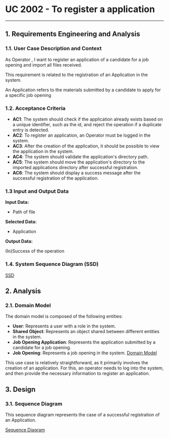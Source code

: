 # UC 2002 -  To register a application

---

## 1. Requirements Engineering and Analysis


### 1.1. User Case Description and Context

As Operator , I want to register an application of a candidate for a job opening and
import all files received.


This requirement is related to the registration of an Application in the system.

An Application refers to the materials submitted by a candidate to apply for a specific job opening

### 1.2. Acceptance Criteria

* **AC1**: The system should check if the application already exists based on a unique identifier, such as the id, and reject the operation if a duplicate entry is detected.
* **AC2**: To register an application, an Operator must be logged in the system.
* **AC3**: After the creation of the application, it should be possible to view the application in the system.
* **AC4**: The system should validate the application's directory path.
* **AC5**: The system should move the application's directory to the imported applications directory after successful registration.
* **AC6**: The system should display a success message after the successful registration of the application.

### 1.3 Input and Output Data

**Input Data:**

* Path of file

**Selected Data:**
* Application

**Output Data:**

(In)Success of the operation

### 1.4. System Sequence Diagram (SSD)

[SSD](2002-system-sequence-diagram.puml)


## 2. Analysis


### 2.1. Domain Model

The domain model is composed of the following entities:

- **User**: Represents a user with a role in the system.
- **Shared Object**: Represents an object shared between different entities in the system.
- **Job Opening Application**: Represents the application submitted by a candidate for a job opening.
- **Job Opening**: Represents a job opening in the system.
[Domain Model](C:\Users\Utilizador\Desktop\sem4pi-23-24-2dh3\final\docs\sprintB\2002\2002-domain-model.puml)


This use case is relatively straightforward, as it primarily involves the creation of an application.
For this, an operator needs to log into the system, and then provide the necessary information to register an application.

## 3. Design

### 3.1. Sequence Diagram

This sequence diagram represents the case of a successful registration of an Application.

[Sequence Diagram](2002-sequence-diagram-puml.puml)
